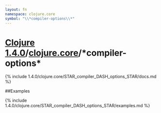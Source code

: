 ```yaml
---
layout: fn
namespace: clojure.core
symbol: "\\*compiler-options\\*"
---
```


# [Clojure 1.4.0](../../)/[clojure.core](../)/\*compiler-options\*

{% include 1.4.0/clojure.core/STAR_compiler_DASH_options_STAR/docs.md %}

##Examples

{% include 1.4.0/clojure.core/STAR_compiler_DASH_options_STAR/examples.md %}

